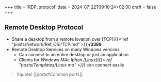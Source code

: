 +++
title = 'RDP_protocol'
date = 2024-07-22T09:10:24+02:00
draft = false
+++

## Remote Desktop Protocol 
- Share a desktop  from a remote lovation over [TCP]({{< ref "posts/Network/Ref_OSI/TCP.md" >}})**/3389**
- Remote Desktop  Services on many Windows versions 
	- Can connect to an entire desktop or just an application 
	- Clients for *Windows MAc Iphon [Linux]({{< ref "posts/Templates/Linux.md" >}})* can connect easily 
 

>[!quote] [[ports#Common ports]]